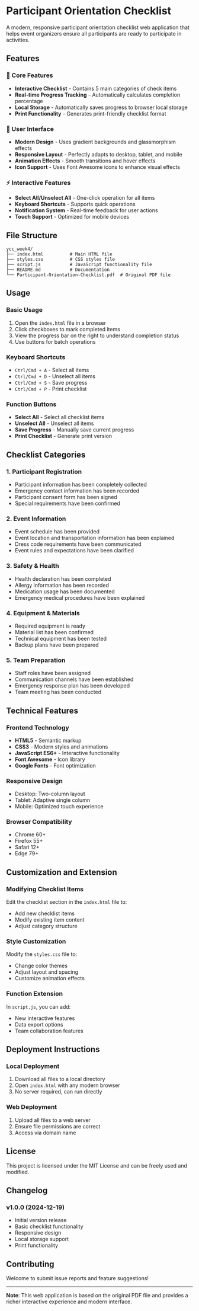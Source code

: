 # Participant Orientation Checklist

A modern, responsive participant orientation checklist web application that helps event organizers ensure all participants are ready to participate in activities.

## Features

### 🎯 Core Features
- **Interactive Checklist** - Contains 5 main categories of check items
- **Real-time Progress Tracking** - Automatically calculates completion percentage
- **Local Storage** - Automatically saves progress to browser local storage
- **Print Functionality** - Generates print-friendly checklist format

### 🎨 User Interface
- **Modern Design** - Uses gradient backgrounds and glassmorphism effects
- **Responsive Layout** - Perfectly adapts to desktop, tablet, and mobile
- **Animation Effects** - Smooth transitions and hover effects
- **Icon Support** - Uses Font Awesome icons to enhance visual effects

### ⚡ Interactive Features
- **Select All/Unselect All** - One-click operation for all items
- **Keyboard Shortcuts** - Supports quick operations
- **Notification System** - Real-time feedback for user actions
- **Touch Support** - Optimized for mobile devices

## File Structure

```
ycc_week4/
├── index.html          # Main HTML file
├── styles.css          # CSS styles file
├── script.js           # JavaScript functionality file
├── README.md           # Documentation
└── Participant-Orientation-Checklist.pdf  # Original PDF file
```

## Usage

### Basic Usage
1. Open the `index.html` file in a browser
2. Click checkboxes to mark completed items
3. View the progress bar on the right to understand completion status
4. Use buttons for batch operations

### Keyboard Shortcuts
- `Ctrl/Cmd + A` - Select all items
- `Ctrl/Cmd + D` - Unselect all items
- `Ctrl/Cmd + S` - Save progress
- `Ctrl/Cmd + P` - Print checklist

### Function Buttons
- **Select All** - Select all checklist items
- **Unselect All** - Unselect all items
- **Save Progress** - Manually save current progress
- **Print Checklist** - Generate print version

## Checklist Categories

### 1. Participant Registration
- Participant information has been completely collected
- Emergency contact information has been recorded
- Participant consent form has been signed
- Special requirements have been confirmed

### 2. Event Information
- Event schedule has been provided
- Event location and transportation information has been explained
- Dress code requirements have been communicated
- Event rules and expectations have been clarified

### 3. Safety & Health
- Health declaration has been completed
- Allergy information has been recorded
- Medication usage has been documented
- Emergency medical procedures have been explained

### 4. Equipment & Materials
- Required equipment is ready
- Material list has been confirmed
- Technical equipment has been tested
- Backup plans have been prepared

### 5. Team Preparation
- Staff roles have been assigned
- Communication channels have been established
- Emergency response plan has been developed
- Team meeting has been conducted

## Technical Features

### Frontend Technology
- **HTML5** - Semantic markup
- **CSS3** - Modern styles and animations
- **JavaScript ES6+** - Interactive functionality
- **Font Awesome** - Icon library
- **Google Fonts** - Font optimization

### Responsive Design
- Desktop: Two-column layout
- Tablet: Adaptive single column
- Mobile: Optimized touch experience

### Browser Compatibility
- Chrome 60+
- Firefox 55+
- Safari 12+
- Edge 79+

## Customization and Extension

### Modifying Checklist Items
Edit the checklist section in the `index.html` file to:
- Add new checklist items
- Modify existing item content
- Adjust category structure

### Style Customization
Modify the `styles.css` file to:
- Change color themes
- Adjust layout and spacing
- Customize animation effects

### Function Extension
In `script.js`, you can add:
- New interactive features
- Data export options
- Team collaboration features

## Deployment Instructions

### Local Deployment
1. Download all files to a local directory
2. Open `index.html` with any modern browser
3. No server required, can run directly

### Web Deployment
1. Upload all files to a web server
2. Ensure file permissions are correct
3. Access via domain name

## License

This project is licensed under the MIT License and can be freely used and modified.

## Changelog

### v1.0.0 (2024-12-19)
- Initial version release
- Basic checklist functionality
- Responsive design
- Local storage support
- Print functionality

## Contributing

Welcome to submit issue reports and feature suggestions!

---

**Note**: This web application is based on the original PDF file and provides a richer interactive experience and modern interface.
